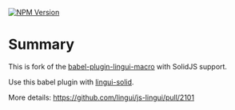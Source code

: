 [![NPM Version](https://img.shields.io/npm/v/babel-plugin-lingui-solid-macro)](https://www.npmjs.com/package/babel-plugin-lingui-solid-macro)

# Summary

This is fork of the [babel-plugin-lingui-macro](https://www.npmjs.com/package/babel-plugin-lingui-macro) with SolidJS support.

Use this babel plugin with [lingui-solid](https://www.npmjs.com/package/lingui-solid).

More details: https://github.com/lingui/js-lingui/pull/2101
